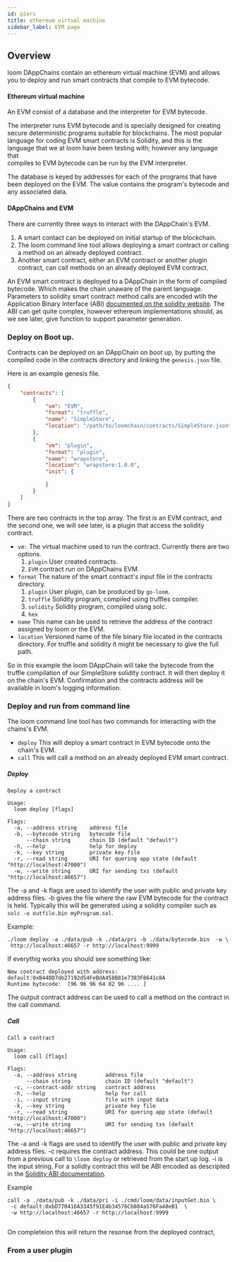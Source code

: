 ```yaml
---
id: piers
title: ethereum virtual machine
sidebar_label: EVM page
---
```


## Overview

loom DAppChains contain an ethereum virtual machine (EVM) and allows you to
deploy and run smart contracts that compile to EVM bytecode.

#### Ethereum virtual machine

An EVM consist of a database and the interpreter for EVM bytecode. 

The interpreter runs EVM bytecode and is specially designed for creating 
secure deterministic programs suitable for blockchains. The most 
popular language for coding EVM smart contracts is Solidity, and this is the 
language that we at loom have been testing with; however any language that  
compiles to EVM bytecode can be run by the EVM interpreter.

The database is keyed by addresses for each of the programs that have been 
deployed on the EVM. The value contains the program's bytecode and any 
associated data.

#### DAppChains and EVM

There are currently three ways to interact with the DAppChain's EVM. 
 
 1. A smart contact can be deployed on initial startup of the blockchain.
 2. The loom command line tool allows deploying a smart contract or calling a
  method on an already deployed contract.
 3. Another smart contract, either an EVM contract or another plugin contract, 
  can call methods on an already deployed EVM contract.
 
 An EVM smart contract is deployed to a DAppChain in the form of compiled 
 bytecode. Which makes the chain unaware of the parent language.
 Parameters to solidity smart contract method calls are encoded  wtih the 
 Application Binary Interface (ABI) 
 [documented on the solidity website](https://solidity.readthedocs.io/en/develop/abi-spec.html).
 The ABI can get quite complex, however ethereum implementations should, as 
 we see later, give function to support parameter generation.
 
 ### Deploy on Boot up.
 
 Contracts can be deployed on an DAppChain on boot up, by putting the 
 compiled code in the contracts directory and linking the `genesis.json` file. 
 
 Here is an example genesis file.
 ```json
 {
     "contracts": [
         {
             "vm": "EVM",
             "format": "truffle",
             "name": "SimpleStore",
             "location": "/path/to/loomchain/contracts/SimpleStore.json"
         },
         {
             "vm": "plugin",
             "format": "plugin",
             "name": "wrapstore",
             "location": "wrapstore:1.0.0",
             "init": {
 
             }
         }
     ]
 }

```
There are two contracts in the top array. The first is an EVM contract, and 
the second one, we will see later, is a plugin that access the solidity 
contract.
* `vm:` The virtual machine used to run the contract. Currently there are two 
options.
  1. `plugin`   User created contracts.
  2. `EVM`      contract run on DAppChains EVM.
* `format` The nature of the smart contract's input file in the contracts 
directory.
  1. `plugin`   User plugin, can be produced by `go-loom`.
  2. `truffle`  Solidity program, compiled using truffles compiler.
  3. `solidity` Solidity program, compiled uisng solc.
  4. `hex`
* `name` This name can be used to retrieve the address of the contract 
assigned by loom or the EVM.
* `location` Versioned name of the file binary file located in the contracts 
directory. For truffle and solidity it might be necessary to give the full path.

So in this example the loom DAppChain will take the bytecode from the truffle
compilation of our SimpleStore solidity contract. It will then deploy it on 
the chain's EVM. Confirmation and the contracts address will be available in 
loom's logging information.

### Deploy and run from command line

The loom command line tool has two commands for interacting with the 
chains's EVM.
* `deploy` This will deploy a smart contract in EVM bytecode onto the chain's 
EVM.
* `call` This will call a method on an already deployed EVM smart contract.

##### Deploy

```text
Deploy a contract

Usage:
  loom deploy [flags]

Flags:
  -a, --address string    address file
  -b, --bytecode string   bytecode file
      --chain string      chain ID (default "default")
  -h, --help              help for deploy
  -k, --key string        private key file
  -r, --read string       URI for quering app state (default "http://localhost:47000")
  -w, --write string      URI for sending txs (default "http://localhost:46657")
``` 
 The -a and -k flags are used to identify the user with public and private 
 key address files. 
 -b gives the file where  the raw EVM bytecode for the contract is held. 
 Typically this will be generated using a solidity compiler such as
 `solc -o outfile.bin myProgram.sol`.
    
 Example:
 ```text
 ./loom deploy -a ./data/pub -k ./data/pri -b ./data/bytecode.bin  -w \
  http://localhost:46657 -r http://localhost:9999
 ```   
 If everythig works you should see something like:
 ```text
New contract deployed with address:  default:0xB448D7db27192d54FeBdA458B81e7383F8641c8A
Runtime bytecode:  [96 96 96 64 82 96 .... ]
```
The output contract address can be used to call a method on the contract in 
the call command.

##### Call

```text
Call a contract

Usage:
  loom call [flags]

Flags:
  -a, --address string         address file
      --chain string           chain ID (default "default")
  -c, --contract-addr string   contract address
  -h, --help                   help for call
  -i, --input string           file with input data
  -k, --key string             private key file
  -r, --read string            URI for quering app state (default "http://localhost:47000")
  -w, --write string           URI for sending txs (default "http://localhost:46657")
```
 The -a and -k flags are used to identify the user with public and private 
 key address files.
 -c requires the contract address. This could be one output from a previous 
 call to `\loom deploy` or retrieved from the start up log.
 -i is the input string. For a solidty contract this will be ABI encoded as 
 descripted in the [Solidity ABI documentation](https://solidity.readthedocs.io/en/develop/abi-spec.html).
 
 Example
 ```text
call -a ./data/pub -k ./data/pri -i ./cmd/loom/data/inputGet.bin \
  -c default:0xbD770416A3345f91E4b34576Cb804a576Fa48eB1  \
  -w http://localhost:46657 -r http://localhost:9999                         
        
```
On completeion this will return the resonse from the deployed contract,

### From a user plugin

































